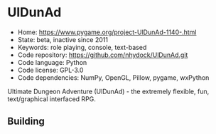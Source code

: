 # UlDunAd

- Home: https://www.pygame.org/project-UlDunAd-1140-.html
- State: beta, inactive since 2011
- Keywords: role playing, console, text-based
- Code repository: https://github.com/nhydock/UlDunAd.git
- Code language: Python
- Code license: GPL-3.0
- Code dependencies: NumPy, OpenGL, Pillow, pygame, wxPython

Ultimate Dungeon Adventure (UlDunAd) - the extremely flexible, fun, text/graphical interfaced RPG.

## Building
